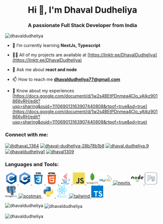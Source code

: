 <h1 align="center">Hi 👋, I'm Dhaval Dudheliya</h1>
<h3 align="center">A passionate Full Stack Developer from India</h3>

<p align="left"> <img src="https://komarev.com/ghpvc/?username=dhavaldudheliya&label=Profile%20views&color=0e75b6&style=flat" alt="dhavaldudheliya" /> </p>

- 🌱 I’m currently learning **NextJs, Typescript**

- 👨‍💻 All of my projects are available at [https://linktr.ee/DhavalDudheliya](https://linktr.ee/DhavalDudheliya)

- 💬 Ask me about **react and node**

- 📫 How to reach me **dhavaldudheliya77@gmail.com**

- 📄 Know about my experiences [https://docs.google.com/document/d/1w2s4BEtPDnmea4Clo_vAIkz901866vRH/edit?usp=sharing&ouid=111069013163907440808&rtpof=true&sd=true](https://docs.google.com/document/d/1w2s4BEtPDnmea4Clo_vAIkz901866vRH/edit?usp=sharing&ouid=111069013163907440808&rtpof=true&sd=true)

<h3 align="left">Connect with me:</h3>
<p align="left">
<a href="https://twitter.com/@dhaval_1364" target="blank"><img align="center" src="https://raw.githubusercontent.com/rahuldkjain/github-profile-readme-generator/master/src/images/icons/Social/twitter.svg" alt="@dhaval_1364" height="30" width="40" /></a>
<a href="https://linkedin.com/in/dhaval-dudheliya-28b78b1b8" target="blank"><img align="center" src="https://raw.githubusercontent.com/rahuldkjain/github-profile-readme-generator/master/src/images/icons/Social/linked-in-alt.svg" alt="dhaval-dudheliya-28b78b1b8" height="30" width="40" /></a>
<a href="https://fb.com/dhaval.dudheliya.9" target="blank"><img align="center" src="https://raw.githubusercontent.com/rahuldkjain/github-profile-readme-generator/master/src/images/icons/Social/facebook.svg" alt="dhaval.dudheliya.9" height="30" width="40" /></a>
<a href="https://www.hackerrank.com/dhavaldudheliya1" target="blank"><img align="center" src="https://raw.githubusercontent.com/rahuldkjain/github-profile-readme-generator/master/src/images/icons/Social/hackerrank.svg" alt="dhavaldudheliya1" height="30" width="40" /></a>
<a href="https://www.leetcode.com/dhaval1309" target="blank"><img align="center" src="https://raw.githubusercontent.com/rahuldkjain/github-profile-readme-generator/master/src/images/icons/Social/leet-code.svg" alt="dhaval1309" height="30" width="40" /></a>
</p>

<h3 align="left">Languages and Tools:</h3>
<p align="left"> <a href="https://www.cprogramming.com/" target="_blank" rel="noreferrer"> <img src="https://raw.githubusercontent.com/devicons/devicon/master/icons/c/c-original.svg" alt="c" width="40" height="40"/> </a> <a href="https://www.w3schools.com/cpp/" target="_blank" rel="noreferrer"> <img src="https://raw.githubusercontent.com/devicons/devicon/master/icons/cplusplus/cplusplus-original.svg" alt="cplusplus" width="40" height="40"/> </a> <a href="https://www.w3schools.com/css/" target="_blank" rel="noreferrer"> <img src="https://raw.githubusercontent.com/devicons/devicon/master/icons/css3/css3-original-wordmark.svg" alt="css3" width="40" height="40"/> </a> <a href="https://www.w3.org/html/" target="_blank" rel="noreferrer"> <img src="https://raw.githubusercontent.com/devicons/devicon/master/icons/html5/html5-original-wordmark.svg" alt="html5" width="40" height="40"/> </a> <a href="https://www.java.com" target="_blank" rel="noreferrer"> <img src="https://raw.githubusercontent.com/devicons/devicon/master/icons/java/java-original.svg" alt="java" width="40" height="40"/> </a> <a href="https://developer.mozilla.org/en-US/docs/Web/JavaScript" target="_blank" rel="noreferrer"> <img src="https://raw.githubusercontent.com/devicons/devicon/master/icons/javascript/javascript-original.svg" alt="javascript" width="40" height="40"/> </a> <a href="https://www.mongodb.com/" target="_blank" rel="noreferrer"> <img src="https://raw.githubusercontent.com/devicons/devicon/master/icons/mongodb/mongodb-original-wordmark.svg" alt="mongodb" width="40" height="40"/> </a> <a href="https://www.mysql.com/" target="_blank" rel="noreferrer"> <img src="https://raw.githubusercontent.com/devicons/devicon/master/icons/mysql/mysql-original-wordmark.svg" alt="mysql" width="40" height="40"/> </a> <a href="https://nextjs.org/" target="_blank" rel="noreferrer"> <img src="https://cdn.worldvectorlogo.com/logos/nextjs-2.svg" alt="nextjs" width="40" height="40"/> </a> <a href="https://nodejs.org" target="_blank" rel="noreferrer"> <img src="https://raw.githubusercontent.com/devicons/devicon/master/icons/nodejs/nodejs-original-wordmark.svg" alt="nodejs" width="40" height="40"/> </a> <a href="https://www.photoshop.com/en" target="_blank" rel="noreferrer"> <img src="https://raw.githubusercontent.com/devicons/devicon/master/icons/photoshop/photoshop-line.svg" alt="photoshop" width="40" height="40"/> </a> <a href="https://www.postgresql.org" target="_blank" rel="noreferrer"> <img src="https://raw.githubusercontent.com/devicons/devicon/master/icons/postgresql/postgresql-original-wordmark.svg" alt="postgresql" width="40" height="40"/> </a> <a href="https://postman.com" target="_blank" rel="noreferrer"> <img src="https://www.vectorlogo.zone/logos/getpostman/getpostman-icon.svg" alt="postman" width="40" height="40"/> </a> <a href="https://www.python.org" target="_blank" rel="noreferrer"> <img src="https://raw.githubusercontent.com/devicons/devicon/master/icons/python/python-original.svg" alt="python" width="40" height="40"/> </a> <a href="https://reactjs.org/" target="_blank" rel="noreferrer"> <img src="https://raw.githubusercontent.com/devicons/devicon/master/icons/react/react-original-wordmark.svg" alt="react" width="40" height="40"/> </a> <a href="https://tailwindcss.com/" target="_blank" rel="noreferrer"> <img src="https://www.vectorlogo.zone/logos/tailwindcss/tailwindcss-icon.svg" alt="tailwind" width="40" height="40"/> </a> <a href="https://www.typescriptlang.org/" target="_blank" rel="noreferrer"> <img src="https://raw.githubusercontent.com/devicons/devicon/master/icons/typescript/typescript-original.svg" alt="typescript" width="40" height="40"/> </a> </p>

<p><img align="left" src="https://github-readme-stats.vercel.app/api/top-langs?username=dhavaldudheliya&show_icons=true&locale=en&layout=compact" alt="dhavaldudheliya" /></p>

<p>&nbsp;<img align="center" src="https://github-readme-stats.vercel.app/api?username=dhavaldudheliya&show_icons=true&locale=en" alt="dhavaldudheliya" /></p>

<p><img align="center" src="https://github-readme-streak-stats.herokuapp.com/?user=dhavaldudheliya&" alt="dhavaldudheliya" /></p>

